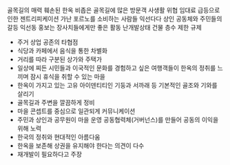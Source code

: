 골목길의 매력
훼손된 한옥
비좁은 골목길에 많은 방문객
사생활 위협
임대료 급등으로 인한 젠트리피케이션
가난 포르노를 소비하는 사람들
익선다다 상인 공동체와 주민들의 갈등
익선동 홍보는 장사치들에게만 좋은 활동
난개발상태
건물 층수 제한 규제

- 주거 상업 공존의 타협점
- 식당과 카페에서 음식을 통한 차별화
- 거리를 따라 구분된 상가와 주택가
- 일상에 찌든 시민들과 이국적인 문화를 경험하고 싶은 여행객들이 한옥의 정취를 느끼며 잠시 휴식을 취할 수 있는 마을
- 한옥이 가지고 있는 고유 아이덴티티인 기둥과 서까래 등 기본적인 골조와 기와를 살리기
- 골목길과 주변을 깔끔하게 정비
- 마을 콘셉트를 중심으로 일관되게 커뮤니케이션
- 주민과 상인과 공무원이 마을 운영 공동협력체(거버넌스)를 만들어 공동의 이익을 위해 노력
- 한국의 정취와 현대적인 아름다움
- 한옥을 보존해 상권을 유지해야 한다는 의견이 다수
- 재개발이 필요하다고 주장

